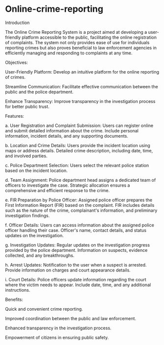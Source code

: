# Online-crime-reporting
Introduction
  
  The Online Crime Reporting System is a project aimed at developing a user-friendly platform accessible to the public, facilitating the online registration of complaints. The system not only provides ease of use for individuals reporting crimes but also proves beneficial to law enforcement agencies in efficiently managing and responding to complaints at any time.

Objectives:
  
User-Friendly Platform:
Develop an intuitive platform for the online reporting of crimes.

Streamline Communication:
Facilitate effective communication between the public and the police department.

Enhance Transparency:
Improve transparency in the investigation process for better public trust.

Features:

a. User Registration and Complaint Submission:
Users can register online and submit detailed information about the crime.
Include personal information, incident details, and any supporting documents.

b. Location and Crime Details:
Users provide the incident location using maps or address details.
Detailed crime description, including date, time, and involved parties.

c. Police Department Selection:
Users select the relevant police station based on the incident location.

d. Team Assignment:
Police department head assigns a dedicated team of officers to investigate the case.
Strategic allocation ensures a comprehensive and efficient response to the crime.

e. FIR Preparation by Police Officer:
Assigned police officer prepares the First Information Report (FIR) based on the complaint.
FIR includes details such as the nature of the crime, complainant's information, and preliminary investigation findings.

f. Officer Details:
Users can access information about the assigned police officer handling their case.
Officer's name, contact details, and status updates on the investigation.

g. Investigation Updates:
Regular updates on the investigation progress provided by the police department.
Information on suspects, evidence collected, and any breakthroughs.

h. Arrest Updates:
Notification to the user when a suspect is arrested.
Provide information on charges and court appearance details.

i. Court Details:
Police officers update information regarding the court where the victim needs to appear.
Include date, time, and any additional instructions.

Benefits:

Quick and convenient crime reporting.

Improved coordination between the public and law enforcement.

Enhanced transparency in the investigation process.

Empowerment of citizens in ensuring public safety.
